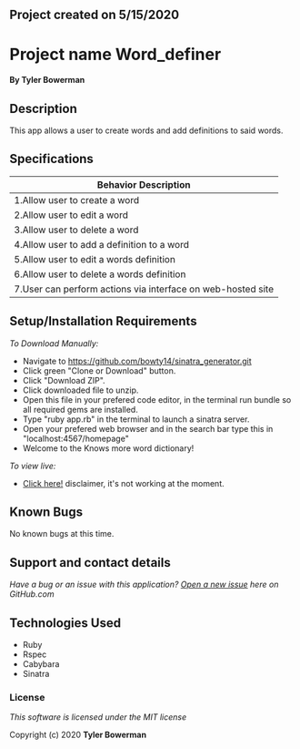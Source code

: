 ## Project created on 5/15/2020

# Project name Word_definer

#### By **Tyler Bowerman**

## Description

This app allows a user to create words and add definitions to said words.

## Specifications

|   Behavior Description       |
|------------------------------|
|1.Allow user to create a word |
|2.Allow user to edit a word   |
|3.Allow user to delete a word |
|4.Allow user to add a definition to a word|
|5.Allow user to edit a words definition|
|6.Allow user to delete a words definition|
|7.User can perform actions via interface on web-hosted site|


## Setup/Installation Requirements
_To Download Manually:_
* Navigate to https://github.com/bowty14/sinatra_generator.git
* Click green "Clone or Download" button.
* Click "Download ZIP".
* Click downloaded file to unzip.
* Open this file in your prefered code editor, in the terminal run bundle so all required gems are installed.
* Type "ruby app.rb" in the terminal to launch a sinatra server.
* Open your prefered web browser and in the search bar type this in "localhost:4567/homepage"
* Welcome to the Knows more word dictionary!

_To view live:_
* [Click here!](https://frozen-peak-24421.herokuapp.com/) disclaimer, it's not working at the moment.

## Known Bugs
No known bugs at this time.

## Support and contact details
_Have a bug or an issue with this application? [Open a new issue](https://github.com/bowty14/word_definer/issues) here on GitHub.com_

## Technologies Used
* Ruby
* Rspec
* Cabybara
* Sinatra
### License

*This software is licensed under the MIT license* 

Copyright (c) 2020 **Tyler Bowerman**
